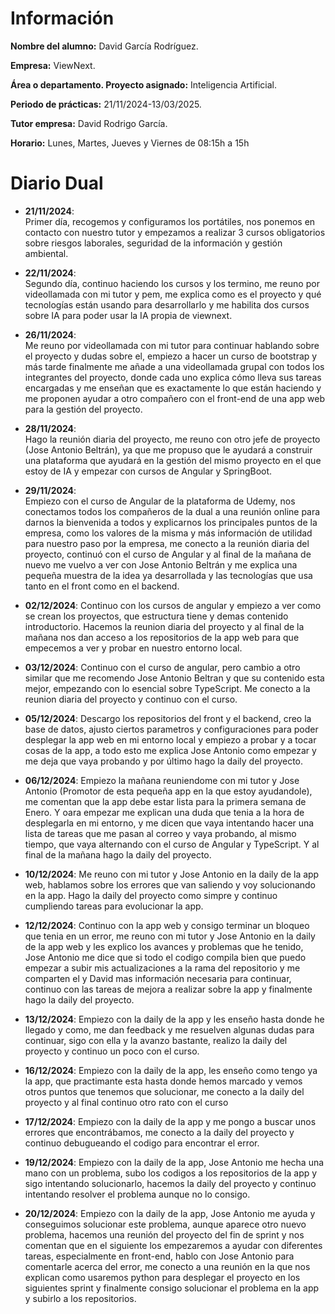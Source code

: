 # Información

**Nombre del alumno:** David García Rodríguez.

**Empresa:** ViewNext.

**Área o departamento. Proyecto asignado:** Inteligencia Artificial.

**Periodo de prácticas:** 21/11/2024-13/03/2025.

**Tutor empresa:** David Rodrigo García.

**Horario:** Lunes, Martes, Jueves y Viernes de 08:15h a 15h

# Diario Dual

- **21/11/2024**:  
  Primer día, recogemos y configuramos los portátiles, nos ponemos en contacto con nuestro tutor y empezamos a realizar 3 cursos obligatorios sobre riesgos laborales, seguridad de la información y gestión ambiental.

- **22/11/2024**:  
  Segundo día, continuo haciendo los cursos y los termino, me reuno por videollamada con mi tutor y pem, me explica como es el proyecto y qué tecnologías están usando para desarrollarlo y me habilita dos cursos sobre IA para poder usar la IA propia de viewnext.

- **26/11/2024**:  
  Me reuno por videollamada con mi tutor para continuar hablando sobre el proyecto y dudas sobre el, empiezo a hacer un curso de bootstrap y más tarde finalmente me añade a una videollamada grupal con todos los integrantes del proyecto, donde cada uno explica cómo lleva sus tareas encargadas y me enseñan que es exactamente lo que están haciendo y me proponen ayudar a otro compañero con el front-end de una app web para la gestión del proyecto.

- **28/11/2024**:  
  Hago la reunión diaria del proyecto, me reuno con otro jefe de proyecto (Jose Antonio Beltrán), ya que me propuso que le ayudará a construir una plataforma que ayudará en la gestión del mismo proyecto en el que estoy de IA y empezar con cursos de Angular y SpringBoot.

- **29/11/2024**:  
  Empiezo con el curso de Angular de la plataforma de Udemy, nos conectamos todos los compañeros de la dual a una reunión online para darnos la bienvenida a todos y explicarnos los principales puntos de la empresa, como los valores de la misma y más información de utilidad para nuestro paso por la empresa, me conecto a la reunión diaria del proyecto, continuó con el curso de Angular y al final de la mañana de nuevo me vuelvo a ver con Jose Antonio Beltrán y me explica una pequeña muestra de la idea ya desarrollada y las tecnologías que usa tanto en el front como en el backend.

- **02/12/2024**: Continuo con los cursos de angular y empiezo a ver como se crean los proyectos, que estructura tiene y demas contenido introductorio. Hacemos la reunion diaria del proyecto y al final de la mañana nos dan acceso a los repositorios de la app web para que empecemos a ver y probar en nuestro entorno local.

- **03/12/2024**: Continuo con el curso de angular, pero cambio a otro similar que me recomendo Jose Antonio Beltran y que su contenido esta mejor, empezando con lo esencial sobre TypeScript. Me conecto a la reunion diaria del proyecto y continuo con el curso.

- **05/12/2024**: Descargo los repositorios del front y el backend, creo la base de datos, ajusto ciertos parametros y configuraciones para poder desplegar la app web en mi entorno local y empiezo a probar y a tocar cosas de la app, a todo esto me explica Jose Antonio como empezar y me deja que vaya probando y por último hago la daily del proyecto.

- **06/12/2024**: Empiezo la mañana reuniendome con mi tutor y Jose Antonio (Promotor de esta pequeña app en la que estoy ayudandole), me comentan que la app debe estar lista para la primera semana de Enero. Y oara empezar me explican una duda que tenia a la hora de desplegarla en mi entorno, y me dicen que vaya intentando hacer una lista de tareas que me pasan al correo y vaya probando, al mismo tiempo, que vaya alternando con el curso de Angular y TypeScript. Y al final de la mañana hago la daily del proyecto.

- **10/12/2024**: Me reuno con mi tutor y Jose Antonio en la daily de la app web, hablamos sobre los errores que van saliendo y voy solucionando en la app. Hago la daily del proyecto como simpre y continuo cumpliendo tareas para evolucionar la app.

- **12/12/2024**: Continuo con la app web y consigo terminar un bloqueo que tenia en un error, me reuno con mi tutor y Jose Antonio en la daily de la app web y les explico los avances y problemas que he tenido, Jose Antonio me dice que si todo el codigo compila bien que puedo empezar a subir mis actualizaciones a la rama del repositorio y me comparten el y David mas información necesaria para continuar, continuo con las tareas de mejora a realizar sobre la app y finalmente hago la daily del proyecto.

- **13/12/2024**: Empiezo con la daily de la app y les enseño hasta donde he llegado y como, me dan feedback y me resuelven algunas dudas para continuar, sigo con ella y la avanzo bastante, realizo la daily del proyecto y continuo un poco con el curso.

- **16/12/2024**: Empiezo con la daily de la app, les enseño como tengo ya la app, que practimante esta hasta donde hemos marcado y vemos otros puntos que tenemos que solucionar, me conecto a la daily del proyecto y al final continuo otro rato con el curso

- **17/12/2024**: Empiezo con la daily de la app y me pongo a buscar unos errores que encontrábamos, me conecto a la daily del proyecto y continuo debugueando el codigo para encontrar el error.

- **19/12/2024**: Empiezo con la daily de la app, Jose Antonio me hecha una mano con un problema, subo los codigos a los repositorios de la app y sigo intentando solucionarlo, hacemos la daily del proyecto y continuo intentando resolver el problema aunque no lo consigo.

- **20/12/2024**: Empiezo con la daily de la app, Jose Antonio me ayuda y conseguimos solucionar este problema, aunque aparece otro nuevo problema, hacemos una reunión del proyecto del fin de sprint y nos comentan que en el siguiente los empezaremos a ayudar con diferentes tareas, especialmente en front-end, hablo con Jose Antonio para comentarle acerca del error, me conecto a una reunión en la que nos explican como usaremos python para desplegar el proyecto en los siguientes sprint y finalmente consigo solucionar el problema en la app y subirlo a los repositorios.
